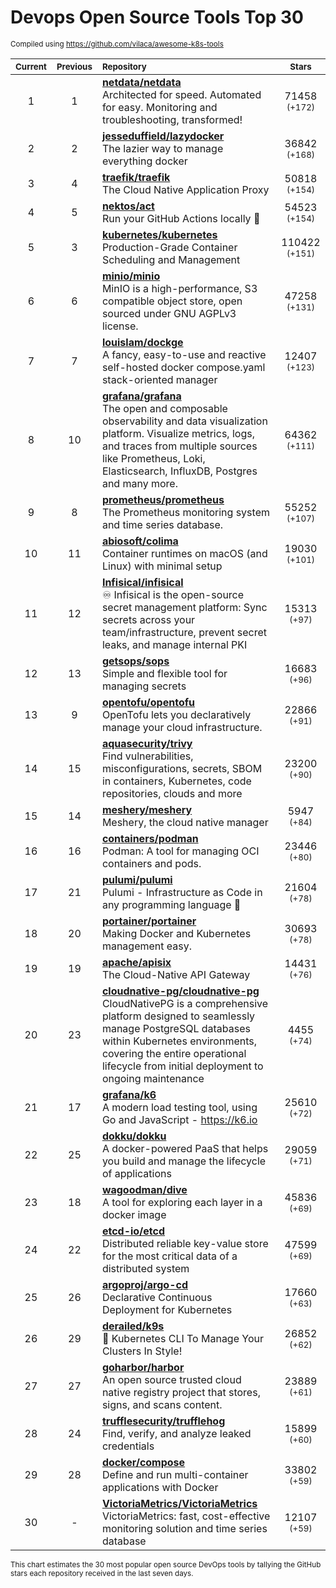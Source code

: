 # Devops Open Source Tools Top 30
<sup>Compiled using https://github.com/vilaca/awesome-k8s-tools</sup>
<div align="center">

|<sub>Current</sub>|<sub>Previous</sub>|<sub>Repository</sub>|<sub>Stars</sub>|
|:---:|:---:|:---|:---:|
|1|1|[**netdata/netdata**](https://github.com/netdata/netdata)<br/>Architected for speed. Automated for easy. Monitoring and troubleshooting, transformed!|71458 <sup>(+172)</sup>|
|2|2|[**jesseduffield/lazydocker**](https://github.com/jesseduffield/lazydocker)<br/>The lazier way to manage everything docker|36842 <sup>(+168)</sup>|
|3|4|[**traefik/traefik**](https://github.com/traefik/traefik)<br/>The Cloud Native Application Proxy|50818 <sup>(+154)</sup>|
|4|5|[**nektos/act**](https://github.com/nektos/act)<br/>Run your GitHub Actions locally 🚀|54523 <sup>(+154)</sup>|
|5|3|[**kubernetes/kubernetes**](https://github.com/kubernetes/kubernetes)<br/>Production-Grade Container Scheduling and Management|110422 <sup>(+151)</sup>|
|6|6|[**minio/minio**](https://github.com/minio/minio)<br/>MinIO is a high-performance, S3 compatible object store, open sourced under GNU AGPLv3 license.|47258 <sup>(+131)</sup>|
|7|7|[**louislam/dockge**](https://github.com/louislam/dockge)<br/>A fancy, easy-to-use and reactive self-hosted docker compose.yaml stack-oriented manager|12407 <sup>(+123)</sup>|
|8|10|[**grafana/grafana**](https://github.com/grafana/grafana)<br/>The open and composable observability and data visualization platform. Visualize metrics, logs, and traces from multiple sources like Prometheus, Loki, Elasticsearch, InfluxDB, Postgres and many more. |64362 <sup>(+111)</sup>|
|9|8|[**prometheus/prometheus**](https://github.com/prometheus/prometheus)<br/>The Prometheus monitoring system and time series database.|55252 <sup>(+107)</sup>|
|10|11|[**abiosoft/colima**](https://github.com/abiosoft/colima)<br/>Container runtimes on macOS (and Linux) with minimal setup|19030 <sup>(+101)</sup>|
|11|12|[**Infisical/infisical**](https://github.com/Infisical/infisical)<br/>♾ Infisical is the open-source secret management platform: Sync secrets across your team/infrastructure, prevent secret leaks, and manage internal PKI|15313 <sup>(+97)</sup>|
|12|13|[**getsops/sops**](https://github.com/getsops/sops)<br/>Simple and flexible tool for managing secrets|16683 <sup>(+96)</sup>|
|13|9|[**opentofu/opentofu**](https://github.com/opentofu/opentofu)<br/>OpenTofu lets you declaratively manage your cloud infrastructure.|22866 <sup>(+91)</sup>|
|14|15|[**aquasecurity/trivy**](https://github.com/aquasecurity/trivy)<br/>Find vulnerabilities, misconfigurations, secrets, SBOM in containers, Kubernetes, code repositories, clouds and more|23200 <sup>(+90)</sup>|
|15|14|[**meshery/meshery**](https://github.com/meshery/meshery)<br/>Meshery, the cloud native manager|5947 <sup>(+84)</sup>|
|16|16|[**containers/podman**](https://github.com/containers/podman)<br/>Podman: A tool for managing OCI containers and pods.|23446 <sup>(+80)</sup>|
|17|21|[**pulumi/pulumi**](https://github.com/pulumi/pulumi)<br/>Pulumi - Infrastructure as Code in any programming language 🚀|21604 <sup>(+78)</sup>|
|18|20|[**portainer/portainer**](https://github.com/portainer/portainer)<br/>Making Docker and Kubernetes management easy.|30693 <sup>(+78)</sup>|
|19|19|[**apache/apisix**](https://github.com/apache/apisix)<br/>The Cloud-Native API Gateway|14431 <sup>(+76)</sup>|
|20|23|[**cloudnative-pg/cloudnative-pg**](https://github.com/cloudnative-pg/cloudnative-pg)<br/>CloudNativePG is a comprehensive platform designed to seamlessly manage PostgreSQL databases within Kubernetes environments, covering the entire operational lifecycle from initial deployment to ongoing maintenance|4455 <sup>(+74)</sup>|
|21|17|[**grafana/k6**](https://github.com/grafana/k6)<br/>A modern load testing tool, using Go and JavaScript - https://k6.io|25610 <sup>(+72)</sup>|
|22|25|[**dokku/dokku**](https://github.com/dokku/dokku)<br/>A docker-powered PaaS that helps you build and manage the lifecycle of applications|29059 <sup>(+71)</sup>|
|23|18|[**wagoodman/dive**](https://github.com/wagoodman/dive)<br/>A tool for exploring each layer in a docker image|45836 <sup>(+69)</sup>|
|24|22|[**etcd-io/etcd**](https://github.com/etcd-io/etcd)<br/>Distributed reliable key-value store for the most critical data of a distributed system|47599 <sup>(+69)</sup>|
|25|26|[**argoproj/argo-cd**](https://github.com/argoproj/argo-cd)<br/>Declarative Continuous Deployment for Kubernetes|17660 <sup>(+63)</sup>|
|26|29|[**derailed/k9s**](https://github.com/derailed/k9s)<br/>🐶 Kubernetes CLI To Manage Your Clusters In Style!|26852 <sup>(+62)</sup>|
|27|27|[**goharbor/harbor**](https://github.com/goharbor/harbor)<br/>An open source trusted cloud native registry project that stores, signs, and scans content.|23889 <sup>(+61)</sup>|
|28|24|[**trufflesecurity/trufflehog**](https://github.com/trufflesecurity/trufflehog)<br/>Find, verify, and analyze leaked credentials|15899 <sup>(+60)</sup>|
|29|28|[**docker/compose**](https://github.com/docker/compose)<br/>Define and run multi-container applications with Docker|33802 <sup>(+59)</sup>|
|30|-|[**VictoriaMetrics/VictoriaMetrics**](https://github.com/VictoriaMetrics/VictoriaMetrics)<br/>VictoriaMetrics: fast, cost-effective monitoring solution and time series database|12107 <sup>(+59)</sup>|


</div>

<sub>This chart estimates the 30 most popular open source DevOps tools by tallying the GitHub stars each repository received in the last seven days.</sub>
